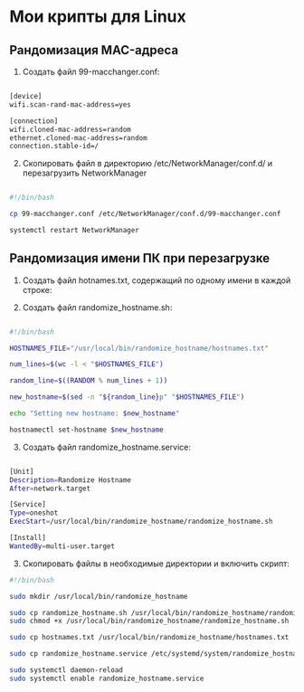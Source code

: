 # Мои крипты для Linux

## Рандомизация MAC-адреса

1. Создать файл 99-macchanger.conf:

```bash

[device]
wifi.scan-rand-mac-address=yes

[connection]
wifi.cloned-mac-address=random
ethernet.cloned-mac-address=random
connection.stable-id=/

```
2. Скопировать файл в директорию /etc/NetworkManager/conf.d/ и перезагрузить NetworkManager

```bash

#!/bin/bash

cp 99-macchanger.conf /etc/NetworkManager/conf.d/99-macchanger.conf

systemctl restart NetworkManager

```

## Рандомизация имени ПК при перезагрузке

1. Создать файл hotnames.txt, содержащий по одному имени в каждой строке:

2. Создать файл randomize_hostname.sh:

```bash

#!/bin/bash

HOSTNAMES_FILE="/usr/local/bin/randomize_hostname/hostnames.txt"

num_lines=$(wc -l < "$HOSTNAMES_FILE")

random_line=$((RANDOM % num_lines + 1))

new_hostname=$(sed -n "${random_line}p" "$HOSTNAMES_FILE")

echo "Setting new hostname: $new_hostname"

hostnamectl set-hostname $new_hostname

```

3. Создать файл randomize_hostname.service:

```bash

[Unit]
Description=Randomize Hostname
After=network.target

[Service]
Type=oneshot
ExecStart=/usr/local/bin/randomize_hostname/randomize_hostname.sh

[Install]
WantedBy=multi-user.target
```

3. Скопировать файлы в необходимые директории и включить скрипт:

```bash
#!/bin/bash

sudo mkdir /usr/local/bin/randomize_hostname

sudo cp randomize_hostname.sh /usr/local/bin/randomize_hostname/randomize_hostname.sh
sudo chmod +x /usr/local/bin/randomize_hostname/randomize_hostname.sh

sudo cp hostnames.txt /usr/local/bin/randomize_hostname/hostnames.txt

sudo cp randomize_hostname.service /etc/systemd/system/randomize_hostname.service

sudo systemctl daemon-reload
sudo systemctl enable randomize_hostname.service
```
